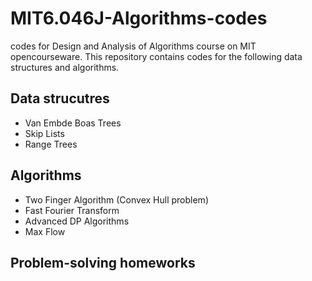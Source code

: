 # MIT6.046J-Algorithms-codes
codes for Design and Analysis of Algorithms course on MIT opencourseware. This repository contains codes for the following data structures and algorithms.

## Data strucutres

- Van Embde Boas Trees
- Skip Lists
- Range Trees

## Algorithms

- Two Finger Algorithm (Convex Hull problem)
- Fast Fourier Transform
- Advanced DP Algorithms
- Max Flow 

## Problem-solving homeworks

